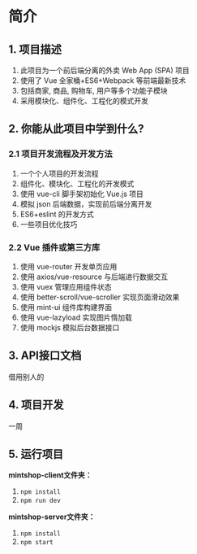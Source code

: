# 简介

## 1. 项目描述

1. 此项目为一个前后端分离的外卖 Web App (SPA) 项目
2. 使用了 Vue 全家桶+ES6+Webpack 等前端最新技术 
3. 包括商家, 商品, 购物车, 用户等多个功能子模块 
4. 采用模块化、组件化、工程化的模式开发 

## 2. 你能从此项目中学到什么? 

### 2.1 项目开发流程及开发方法 

1. 一个个人项目的开发流程
2. 组件化、模块化、工程化的开发模式 
3. 使用 vue-cli 脚手架初始化 Vue.js 项目
4. 模拟 json 后端数据，实现前后端分离开发 
5. ES6+eslint 的开发方式 
6. 一些项目优化技巧 

### 2.2 Vue 插件或第三方库

1. 使用 vue-router 开发单页应用 
2. 使用 axios/vue-resource 与后端进行数据交互
3. 使用 vuex 管理应用组件状态
4. 使用 better-scroll/vue-scroller 实现页面滑动效果
5. 使用 mint-ui 组件库构建界面
6. 使用 vue-lazyload 实现图片惰加载
7. 使用 mockjs 模拟后台数据接口  

## 3. API接口文档
  借用别人的


## 4. 项目开发

一周

## 5. 运行项目

**mintshop-client文件夹：**

1. `npm install`
2. `npm run dev`

**mintshop-server文件夹：**

1. `npm install`
2. `npm start`




